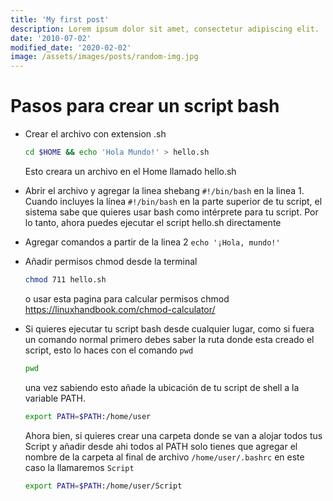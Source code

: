 ```yaml
---
title: 'My first post'
description: Lorem ipsum dolor sit amet, consectetur adipiscing elit.
date: '2010-07-02'
modified_date: '2020-02-02'
image: /assets/images/posts/random-img.jpg
---
```


# Pasos para crear un script bash

* Crear el archivo con extension .sh
  
  ```bash
  cd $HOME && echo 'Hola Mundo!' > hello.sh 
  ```
  
    Esto creara un archivo en el Home llamado hello.sh

* Abrir el archivo y agregar la linea shebang `#!/bin/bash` en la linea 1. Cuando incluyes la línea  `#!/bin/bash` en la parte superior de tu script, el sistema sabe que quieres usar bash como intérprete para tu script. Por lo tanto, ahora puedes ejecutar el script hello.sh directamente 

* Agregar comandos a partir de la linea 2 `echo '¡Hola, mundo!'`

* Añadir permisos chmod desde la terminal 
  
  ```bash
  chmod 711 hello.sh
  ```
  
     o usar esta pagina para calcular permisos chmod https://linuxhandbook.com/chmod-calculator/

* Si quieres ejecutar tu script bash desde cualquier lugar, como si fuera un comando normal primero debes saber la ruta donde esta creado el script, esto lo haces con el comando `pwd`
  
  ```bash
  pwd
  ```
  
    una vez sabiendo esto añade la ubicación de tu script de shell a la variable PATH. 
  
  ```bash
  export PATH=$PATH:/home/user
  ```
  
    Ahora bien, si quieres crear una carpeta donde se van a alojar todos tus Script y añadir desde ahi todos al PATH solo tienes que agregar el nombre de la carpeta al final de archivo `/home/user/.bashrc` en este caso la llamaremos `Script`
  
  ```bash
  export PATH=$PATH:/home/user/Script
  ```
